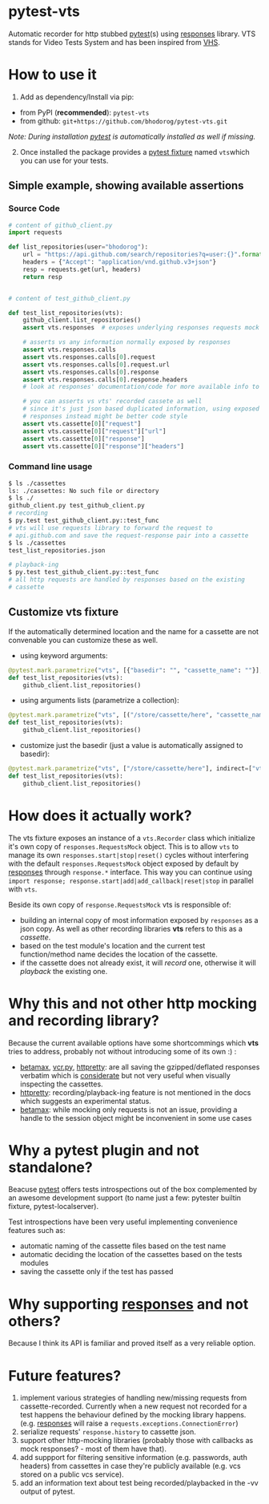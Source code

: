 # pytest-vts
Automatic recorder for http stubbed [pytest][](s) using [responses][]
library. VTS stands for Video Tests System and has been inspired from
[VHS][Videotape format war wiki].

# How to use it

  1. Add as dependency/Install via pip:
  - from PyPI (**recommended**): `pytest-vts`
  - from github: `git+https://github.com/bhodorog/pytest-vts.git`

  *Note: During installation [pytest][] is automatically installed as
   well if missing.*

  2. Once installed the package provides a [pytest fixture][] named `vts`which
  you can use for your tests.

## Simple example, showing available assertions

### Source Code

```python
# content of github_client.py
import requests

def list_repositories(user="bhodorog"):
    url = "https://api.github.com/search/repositories?q=user:{}".format(user)
    headers = {"Accept": "application/vnd.github.v3+json"}
    resp = requests.get(url, headers)
    return resp


# content of test_github_client.py

def test_list_repositories(vts):
    github_client.list_repositories()
    assert vts.responses  # exposes underlying responses requests mock

    # asserts vs any information normally exposed by responses
    assert vts.responses.calls
    assert vts.responses.calls[0].request
    assert vts.responses.calls[0].request.url
    assert vts.responses.calls[0].response
    assert vts.responses.calls[0].response.headers
    # look at responses' documentation/code for more available info to assert against

    # you can asserts vs vts' recorded cassete as well
    # since it's just json based duplicated information, using exposed
    # responses instead might be better code style
    assert vts.cassette[0]["request"]
    assert vts.cassette[0]["request"]["url"]
    assert vts.cassette[0]["response"]
    assert vts.cassette[0]["response"]["headers"]

```

### Command line usage

```bash
$ ls ./cassettes
ls: ./cassettes: No such file or directory
$ ls ./
github_client.py test_github_client.py 
# recording
$ py.test test_github_client.py::test_func
# vts will use requests library to forward the request to
# api.github.com and save the request-response pair into a cassette
$ ls ./cassettes
test_list_repositories.json

# playback-ing
$ py.test test_github_client.py::test_func
# all http requests are handled by responses based on the existing
# cassette
```

## Customize vts fixture
If the automatically determined location and the name for a cassette
are not convenable you can customize these as well.

  - using keyword arguments:
```python
@pytest.mark.parametrize("vts", [{"basedir": "", "cassette_name": ""}], indirect=["vts"])
def test_list_repositories(vts):
    github_client.list_repositories()
```

  - using arguments lists (parametrize a collection):
```python
@pytest.mark.parametrize("vts", [("/store/cassette/here", "cassette_name")], indirect=["vts"])
def test_list_repositories(vts):
    github_client.list_repositories()
```

  - customize just the basedir (just a value is automatically assigned to basedir):
```python
@pytest.mark.parametrize("vts", ["/store/cassette/here"], indirect=["vts"])
def test_list_repositories(vts):
    github_client.list_repositories()
```

# How does it actually work?
The vts fixture exposes an instance of a `vts.Recorder` class which
initialize it's own copy of `responses.RequestsMock` object. This is
to allow `vts` to manage its own `responses.start|stop|reset()` cycles
without interfering with the default `responses.RequestsMock` object
exposed by default by [responses][] through `response.*`
interface. This way you can continue using `import response;
response.start|add|add_callback|reset|stop` in parallel with `vts`.

Beside its own copy of `response.RequestsMock` vts is responsible of:

  - building an internal copy of most information exposed by
    `responses` as a json copy. As well as other recording libraries
    **vts** refers to this as a *cassette*.
  - based on the test module's location and the current test
    function/method name decides the location of the cassette.
  - if the cassette does not already exist, it will *record* one,
    otherwise it will *playback* the existing one.


# Why this and not other http mocking and recording library?
Because the current available options have some shortcommings which
**vts** tries to address, probably not without introducing some of
its own :) :

  - [betamax][], [vcr.py][], [httpretty][]: are all saving the
    gzipped/deflated responses verbatim which is
    [considerate](https://betamax.readthedocs.io/en/latest/implementation_details.html#gzip-content-encoding)
    but not very useful when visually inspecting the cassettes.
  - [httpretty][]: recording/playback-ing feature is not mentioned in the
    docs which suggests an experimental status.
  - [betamax][]: while mocking only requests is not an issue, providing a
    handle to the session object might be inconvenient in
    some use cases

# Why a pytest plugin and not standalone?
Beacuse [pytest][] offers tests introspections out of the box
complemented by an awesome development support (to name just a few:
pytester builtin fixture, pytest-localserver).

Test introspections have been very useful implementing convenience
features such as:

  - automatic naming of the cassette files based on the test name
  - automatic deciding the location of the cassettes based on the
    tests modules
  - saving the cassette only if the test has passed

# Why supporting [responses][] and not others?
Because I think its API is familiar and proved itself as a very
reliable option.

# Future features?
  1. implement various strategies of handling new/missing requests from
  cassette-recorded. Currently when a new request not recorded for a
  test happens the behaviour defined by the mocking library happens.
  (e.g. [responses][] will raise a `requests.exceptions.ConnectionError`)
  2. serialize requests' `response.history` to cassette json.
  3. support other http-mocking libraries (probably those with
     callbacks as mock responses? - most of them have that).
  4. add suppport for filtering sensitive information (e.g. passwords,
     auth headers) from cassettes in case they're publicly available
     (e.g. vcs stored on a public vcs service).
  5. add an information text about test being recorded/playbacked in
     the -vv output of pytest.


[betamax]: https://betamax.readthedocs.org/
[vcr.py]: https://vcrpy.readthedocs.org/
[httpretty]: https://github.com/gabrielfalcao/HTTPretty
[responses]: https://github.com/getsentry/responses
[pytest]: http://pytest.org/latest/
[pip]: https://pip.pypa.io/en/stable/
[pytest fixture]: http://pytest.org/latest/fixture.html#fixture
[Videotape format war wiki]: https://en.wikipedia.org/wiki/Videotape_format_war
